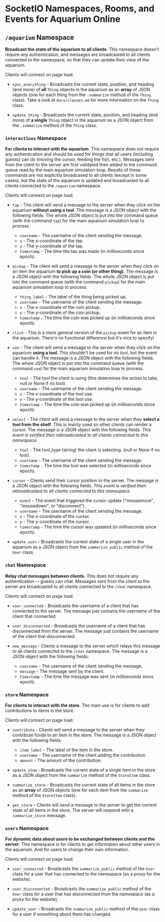 # SocketIO Namespaces, Rooms, and Events for Aquarium Online

## `/aquarium` Namespace

**Broadcast the state of the aquarium to all clients**. This namespace doesn't require any authentication, and messages are broadcasted to all clients connected to the namespace, so that they can update their view of the aquarium.

Clients will connect on page load.

- `sync_everything` - Broadcasts the current state, position, and heading (and more) of **all** `Thing` objects in the aquarium as an **array** of JSON objects (one for each thing from the `.summarize` method of the `Thing` class). Take a look at `docs/classes.md` for more information on the `Thing` class.

- `update_thing` - Broadcasts the current state, position, and heading (and more) of **a single** `Thing` object in the aquarium as a JSON object from the `.summarize` method of the `Thing` class.

### `interactions` Namespace

**For clients to interact with the aquarium**. This namespace does not require any authentication and should be used for things that all users (including guests) can do (moving the cursor, feeding the fish, etc.). Messages sent from the client to the server are first validated then added to the command queue read by the main aquarium simulation loop. Results of these commands are not explicitly broadcased to all clients (except in some cases), but the state of the aquarium is updated and broadcasted to all clients connected to the `/aquarium` namespace.

Clients will connect on page load.

- `tap` - The client will send a message to the server when they click on the aquarium **without using a tool**. The message is a JSON object with the following fields. The whole JSON object is put into the command queue (with the command `tap`) for the main aquarium simulation loop to process.
    - `username` - The username of the client sending the message.
    - `x` - The x-coordinate of the tap.
    - `y` - The y-coordinate of the tap.
    - `timestamp` - The time the tap was made (in milliseconds since epoch).

- `pickup` - The client will send a message to the server when they click on an item the aquarium **to pick up a coin (or other thing)**. The message is a JSON object with the following fields. The whole JSON object is put into the command queue (with the command `pickup`) for the main aquarium simulation loop to process.
    - `thing_label` - The label of the thing being picked up.
    - `username` - The username of the client sending the message.
    - `x` - The x-coordinate of the coin pickup.
    - `y` - The y-coordinate of the coin pickup.
    - `timestamp` - The time the coin was picked up (in milliseconds since epoch).

- `click` - This is a more general version of the `pickup` event for an item in the aquarium. There's no functional difference but it's nice to specify!

- `use` - The client will send a message to the server when they click on the aquarium **using a tool**. This shouldn't be used for no tool, but the event can handle it. The message is a JSON object with the following fields. The whole JSON object is put into the command queue (with the command `use`) for the main aquarium simulation loop to process.
    - `tool` - The tool the client is using (this determines the action to take, null or None if no tool).
    - `username` - The username of the client sending the message.
    - `x` - The x-coordinate of the tool use.
    - `y` - The y-coordinate of the tool use.
    - `timestamp` - The time the coin was picked up (in milliseconds since epoch).

- `select` - The client will send a message to the server when they **select a tool from the shelf**. This is mainly used so other clients can render a cursor. The message is a JSON object with the following fields. *This event is verified then rebroadcasted to all clients connected to this namespace.*
    - `tool` - The tool_type (string) the client is selecting. (null or None if no tool).
    - `username` - The username of the client sending the message.
    - `timestamp` - The time the tool was selected (in milliseconds since epoch).

- `cursor` - Clients send their cursor position to the server. The message is a JSON object with the following fields. *This event is verified then rebroadcasted to all clients connected to this namespace.*
    - `event` - The event that triggered the cursor update ("mousemove", "mousedown", or "disconnect").
    - `username` - The username of the client sending the message.
    - `x` - The x-coordinate of the cursor.
    - `y` - The y-coordinate of the cursor.
    - `timestamp` - The time the cursor was updated (in milliseconds since epoch).

- `update_user` - Broadcasts the current state of a single user in the aquarium as a JSON object from the `summarize_public` method of the `User` class.

### `chat` Namespace

**Relay chat messages between clients.** This does not require any authentication -- guests can chat. Messages sent from the client to the server are broadcasted to all clients connected to the `/chat` namespace.

Clients will connect on page load.

- `user_connected` - Broadcasts the username of a client that has connected to the server. The message just contains the username of the client that connected.

- `user_disconnected` - Broadcasts the username of a client that has disconnected from the server. The message just contains the username of the client that disconnected.

- `new_message` - Clients a message to the server which relays this message to all clients connected to the `/chat` namespace. The message is a JSON object with the following fields:
    - `username` - The username of the client sending the message.
    - `message` - The message sent by the client.
    - `timestamp` - The time the message was sent (in milliseconds since epoch).

### `store` Namespace

**For clients to interact with the store**. The main use is for clients to add contributions to items in the store.

Clients will connect on page load.

- `contribute` - Clients will send a message to the server when they contribute funds to an item in the store. The message is a JSON object with the following fields:
    - `item_label` - The label of the item in the store.
    - `username` - The username of the client adding the contribution.
    - `amount` - The amount of the contribution.

- `update_item` - Broadcasts the current state of a single item in the store as a JSON object from the `summarize` method of the `StoreItem` class.

- `summarize_store` - Broadcasts the current state of all items in the store as an **array** of JSON objects (one for each item from the `summarize` method of the `StoreItem` class).

- `get_store` - Clients will send a message to the server to get the current state of all items in the store. The server will respond with a `summarize_store` message.

### `users` Namespace

**For dynamic data about users to be exchanged between clients and the server**. This namespace is for clients to get information about other users in the aquarium. And for users to change their own information.

Clients will connect on page load.

- `user_connected` - Broadcasts the `summarize_public` method of the `User` class for a user that has connected to the namespace (as a proxy for the website).  

- `user_disconnected` - Broadcasts the `summarize_public` method of the `User` class for a user that has disconnected from the namespace (as a proxy for the website).

- `update_user` - Broadcasts the `summarize_public` method of the `User` class for a user if something about them has changed.